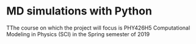 # MD simulations with Python
TThe course on which the project will focus is PHY426H5 Computational Modeling in Physics (SCI) in the Spring semester of  2019 
